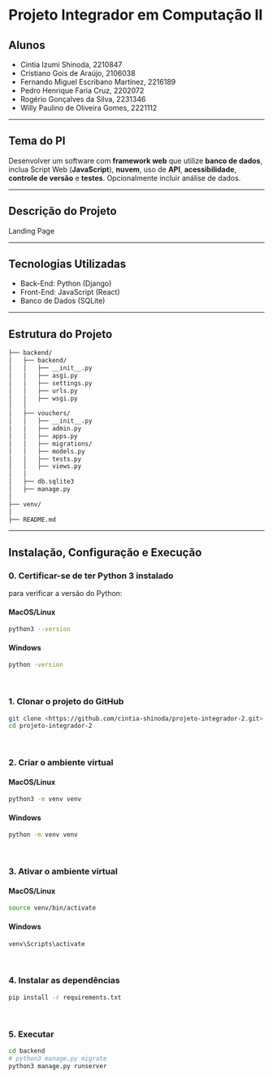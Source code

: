 # Projeto Integrador em Computação II

## Alunos

- Cintia Izumi Shinoda, 2210847 
- Cristiano Gois de Araújo, 2106038 
- Fernando Miguel Escribano Martinez, 2216189 
- Pedro Henrique Faria Cruz, 2202072 
- Rogério Gonçalves da Silva, 2231346 
- Willy Paulino de Oliveira Gomes, 2221112

---

## Tema do PI
Desenvolver um software com **framework web** que utilize **banco de dados**, inclua Script Web (**JavaScript**), **nuvem**, uso de **API**, **acessibilidade**, **controle de versão** e **testes**. Opcionalmente incluir análise de dados.

---

## Descrição do Projeto
Landing Page

---


## Tecnologias Utilizadas
- Back-End: Python (Django)
- Front-End: JavaScript (React)
- Banco de Dados (SQLite)

---


## Estrutura do Projeto

```bash
├── backend/
│   ├── backend/
│   │   ├── __init__.py
│   │   ├── asgi.py
│   │   ├── settings.py
│   │   ├── urls.py
│   │   ├── wsgi.py
│   │
│   ├── vouchers/
│   │   ├── __init__.py
│   │   ├── admin.py
│   │   ├── apps.py
│   │   ├── migrations/
│   │   ├── models.py
│   │   ├── tests.py
│   │   ├── views.py
│   │
│   ├── db.sqlite3
│   ├── manage.py
│
├── venv/
│
├── README.md
```

---


## Instalação, Configuração e Execução

### 0. Certificar-se de ter Python 3 instalado
para verificar a versão do Python:
#### MacOS/Linux
```bash
python3 --version
```

#### Windows
```bash
python -version
```
<br>


### 1. Clonar o projeto do GitHub
```bash
git clone <https://github.com/cintia-shinoda/projeto-integrador-2.git>
cd projeto-integrador-2
```
<br>


### 2. Criar o ambiente virtual
#### MacOS/Linux
```bash
python3 -m venv venv
```

#### Windows
```bash
python -m venv venv
```
<br>


### 3. Ativar o ambiente virtual
#### MacOS/Linux
```bash
source venv/bin/activate
```

#### Windows
```bash
venv\Scripts\activate
```
<br>


### 4. Instalar as dependências
```bash
pip install -r requirements.txt
```
<br>


### 5. Executar
```bash
cd backend
# python3 manage.py migrate
python3 manage.py runserver
```